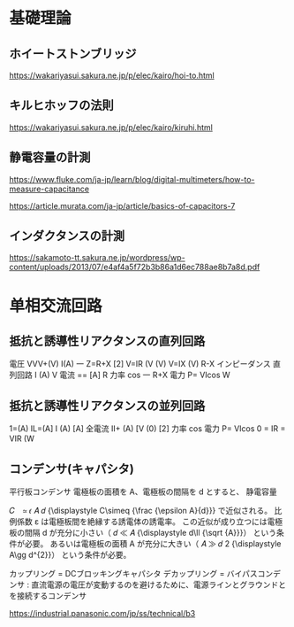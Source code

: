 # 基礎理論
## ホイートストンブリッジ
https://wakariyasui.sakura.ne.jp/p/elec/kairo/hoi-to.html

## キルヒホッフの法則
https://wakariyasui.sakura.ne.jp/p/elec/kairo/kiruhi.html



## 静電容量の計測
https://www.fluke.com/ja-jp/learn/blog/digital-multimeters/how-to-measure-capacitance

https://article.murata.com/ja-jp/article/basics-of-capacitors-7


## インダクタンスの計測
https://sakamoto-tt.sakura.ne.jp/wordpress/wp-content/uploads/2013/07/e4af4a5f72b3b86a1d6ec788ae8b7a8d.pdf


# 单相交流回路

## 抵抗と誘導性リアクタンスの直列回路
電圧 VVV+(V) I(A) 一 Z=R+X [2] V=IR (V (V) V=IX (V) R-X
インピーダンス
直列回路 I (A) V 
電流 == [A] R 
力率 cos 一 R+X 
電力 P= VIcos W 

## 抵抗と誘導性リアクタンスの並列回路
1=(A) IL=(A] I (A) [A] 
全電流 II+ (A) [V (0) [2] 
力率 cos 
電力 P= VIcos 0 = IR = VIR (W


## コンデンサ(キャパシタ)
平行板コンデンサ
電極板の面積を A、電極板の間隔を d とすると、
静電容量

𝐶　≃
𝜖
𝐴
𝑑
{\displaystyle C\simeq {\frac {\epsilon A}{d}}}
で近似される。 
比例係数 ε は電極板間を絶縁する誘電体の誘電率。
この近似が成り立つには電極板の間隔 d が充分に小さい（
𝑑
≪
𝐴
{\displaystyle d\ll {\sqrt {A}}}）
という条件が必要。
あるいは電極板の面積 A が充分に大きい（
𝐴
≫
𝑑
2
{\displaystyle A\gg d^{2}}）
という条件が必要。

カップリング = DCブロッキングキャパシタ
デカップリング = バイパスコンデンサ : 直流電源の電圧が変動するのを避けるために、電源ラインとグラウンドとを接続するコンデンサ


https://industrial.panasonic.com/jp/ss/technical/b3





